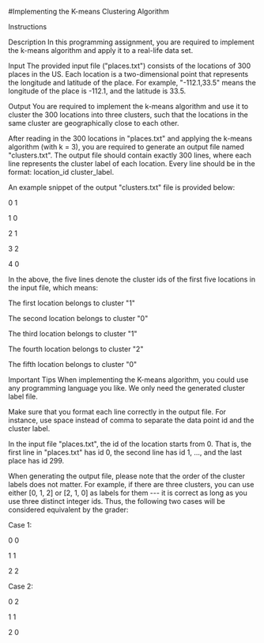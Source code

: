 #Implementing the K-means Clustering Algorithm

Instructions

Description
In this programming assignment, you are required to implement the k-means algorithm and apply it to a real-life data set. 

Input
The provided input file ("places.txt") consists of the locations of 300 places in the US. Each location is a two-dimensional point that represents the longitude and latitude of the place. For example, "-112.1,33.5" means the longitude of the place is -112.1, and the latitude is 33.5.

Output
You are required to implement the k-means algorithm and use it to cluster the 300 locations into three clusters, such that the locations in the same cluster are geographically close to each other.

After reading in the 300 locations in "places.txt" and applying the k-means algorithm (with k = 3), you are required to generate an output file named "clusters.txt".  The output file should contain exactly 300 lines, where each line represents the cluster label of each location.  Every line should be in the format: location_id cluster_label.

An example snippet of the output "clusters.txt" file is provided below:

0 1

1 0

2 1

3 2

4 0

In the above, the five lines denote the cluster ids of the first five locations in the input file, which means:

The first location belongs to cluster "1"

The second location belongs to cluster "0"

The third location belongs to cluster "1"

The fourth location belongs to cluster "2"

The fifth location belongs to cluster "0"

Important Tips
When implementing the K-means algorithm, you could use any programming language you like. We only need the generated cluster label file.

Make sure that you format each line correctly in the output file.  For instance, use space instead of comma to separate the data point id and the cluster label.

In the input file "places.txt", the id of the location starts from 0.  That is, the first line in "places.txt" has id 0, the second line has id 1, ..., and the last place has id 299.

When generating the output file, please note that the order of the cluster labels does not matter.  For example, if there are three clusters, you can use either [0, 1, 2] or [2, 1, 0] as labels for them --- it is correct as long as you use three distinct integer ids. Thus, the following two cases will be considered equivalent by the grader:

Case 1:

0 0

1 1

2 2

Case 2:

0 2

1 1

2 0
